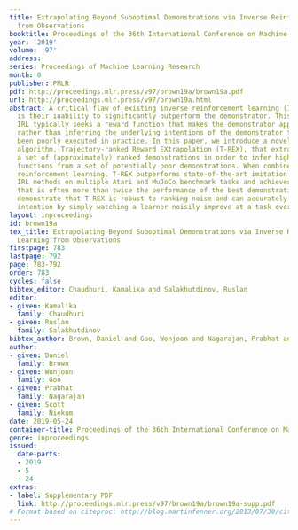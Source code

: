 ```yaml
---
title: Extrapolating Beyond Suboptimal Demonstrations via Inverse Reinforcement Learning
  from Observations
booktitle: Proceedings of the 36th International Conference on Machine Learning
year: '2019'
volume: '97'
address: 
series: Proceedings of Machine Learning Research
month: 0
publisher: PMLR
pdf: http://proceedings.mlr.press/v97/brown19a/brown19a.pdf
url: http://proceedings.mlr.press/v97/brown19a.html
abstract: A critical flaw of existing inverse reinforcement learning (IRL) methods
  is their inability to significantly outperform the demonstrator. This is because
  IRL typically seeks a reward function that makes the demonstrator appear near-optimal,
  rather than inferring the underlying intentions of the demonstrator that may have
  been poorly executed in practice. In this paper, we introduce a novel reward-learning-from-observation
  algorithm, Trajectory-ranked Reward EXtrapolation (T-REX), that extrapolates beyond
  a set of (approximately) ranked demonstrations in order to infer high-quality reward
  functions from a set of potentially poor demonstrations. When combined with deep
  reinforcement learning, T-REX outperforms state-of-the-art imitation learning and
  IRL methods on multiple Atari and MuJoCo benchmark tasks and achieves performance
  that is often more than twice the performance of the best demonstration. We also
  demonstrate that T-REX is robust to ranking noise and can accurately extrapolate
  intention by simply watching a learner noisily improve at a task over time.
layout: inproceedings
id: brown19a
tex_title: Extrapolating Beyond Suboptimal Demonstrations via Inverse Reinforcement
  Learning from Observations
firstpage: 783
lastpage: 792
page: 783-792
order: 783
cycles: false
bibtex_editor: Chaudhuri, Kamalika and Salakhutdinov, Ruslan
editor:
- given: Kamalika
  family: Chaudhuri
- given: Ruslan
  family: Salakhutdinov
bibtex_author: Brown, Daniel and Goo, Wonjoon and Nagarajan, Prabhat and Niekum, Scott
author:
- given: Daniel
  family: Brown
- given: Wonjoon
  family: Goo
- given: Prabhat
  family: Nagarajan
- given: Scott
  family: Niekum
date: 2019-05-24
container-title: Proceedings of the 36th International Conference on Machine Learning
genre: inproceedings
issued:
  date-parts:
  - 2019
  - 5
  - 24
extras:
- label: Supplementary PDF
  link: http://proceedings.mlr.press/v97/brown19a/brown19a-supp.pdf
# Format based on citeproc: http://blog.martinfenner.org/2013/07/30/citeproc-yaml-for-bibliographies/
---
```

